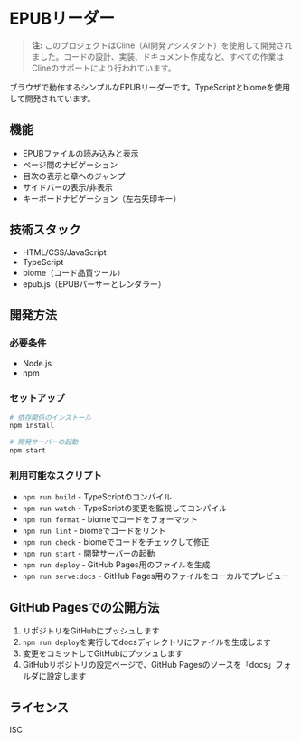 # EPUBリーダー

> **注:** このプロジェクトはCline（AI開発アシスタント）を使用して開発されました。コードの設計、実装、ドキュメント作成など、すべての作業はClineのサポートにより行われています。

ブラウザで動作するシンプルなEPUBリーダーです。TypeScriptとbiomeを使用して開発されています。

## 機能

- EPUBファイルの読み込みと表示
- ページ間のナビゲーション
- 目次の表示と章へのジャンプ
- サイドバーの表示/非表示
- キーボードナビゲーション（左右矢印キー）

## 技術スタック

- HTML/CSS/JavaScript
- TypeScript
- biome（コード品質ツール）
- epub.js（EPUBパーサーとレンダラー）

## 開発方法

### 必要条件

- Node.js
- npm

### セットアップ

```bash
# 依存関係のインストール
npm install

# 開発サーバーの起動
npm start
```

### 利用可能なスクリプト

- `npm run build` - TypeScriptのコンパイル
- `npm run watch` - TypeScriptの変更を監視してコンパイル
- `npm run format` - biomeでコードをフォーマット
- `npm run lint` - biomeでコードをリント
- `npm run check` - biomeでコードをチェックして修正
- `npm run start` - 開発サーバーの起動
- `npm run deploy` - GitHub Pages用のファイルを生成
- `npm run serve:docs` - GitHub Pages用のファイルをローカルでプレビュー

## GitHub Pagesでの公開方法

1. リポジトリをGitHubにプッシュします
2. `npm run deploy`を実行してdocsディレクトリにファイルを生成します
3. 変更をコミットしてGitHubにプッシュします
4. GitHubリポジトリの設定ページで、GitHub Pagesのソースを「docs」フォルダに設定します

## ライセンス

ISC
